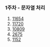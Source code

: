 ### 1주차 - 문자열 처리

1. [11654](https://github.com/catomat0/algorithm/blob/main/%EB%B0%B1%EC%A4%80/Bronze/11654.%E2%80%85%EC%95%84%EC%8A%A4%ED%82%A4%E2%80%85%EC%BD%94%EB%93%9C/%EC%95%84%EC%8A%A4%ED%82%A4%E2%80%85%EC%BD%94%EB%93%9C.java)
2. [11720]()
3. [10809]()
4. [2675]()
5. [1152]()
